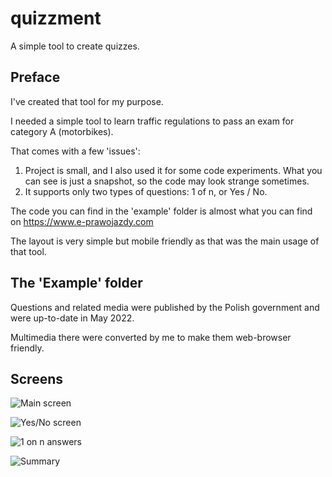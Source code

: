 # quizzment

 A simple tool to create quizzes.

## Preface

I've created that tool for my purpose.

I needed a simple tool to learn traffic regulations to pass an exam for category A (motorbikes).

That comes with a few 'issues':

1. Project is small, and I also used it for some code experiments. What you can see is just a snapshot, so the code may look strange sometimes.
2. It supports only two types of questions: 1 of n, or Yes / No.

The code you can find in the 'example' folder is almost what you can find on <https://www.e-prawojazdy.com>

The layout is very simple but mobile friendly as that was the main usage of that tool.

## The 'Example' folder

Questions and related media were published by the Polish government and were up-to-date in May 2022.

Multimedia there were converted by me to make them web-browser friendly.

## Screens

![Main screen](/docs/screen-quiz-selector.png "Quiz selector page")

![Yes/No screen](/docs/screen-yes-no.png)

![1 on n answers](/docs/screen-1-on-n.png)

![Summary](/docs/screen-summary.png)
